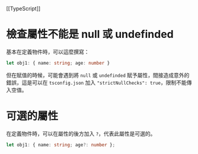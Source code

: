 [[TypeScript]]

# 檢查屬性不能是 null 或 undefinded
基本在定義物件時，可以這麼撰寫：
```ts
let obj1: { name: string; age: number }
```

但在賦值的時候，可能會遇到將 `null` 或 `undefinded` 賦予屬性，間接造成意外的錯誤，這是可以在 `tsconfig.json` 加入 `"strictNullChecks": true`，限制不能傳入空值。

# 可選的屬性
在定義物件時，可以在屬性的後方加入 `?`，代表此屬性是可選的。
```ts
let obj1: { name: string; age?: number };
```


